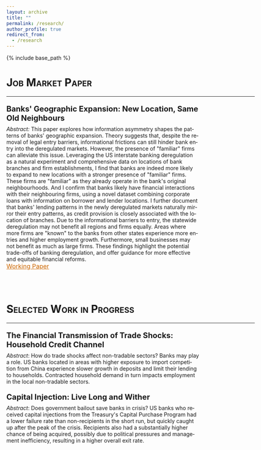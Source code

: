 ```yaml
---
layout: archive
title: ""
permalink: /research/
author_profile: true
redirect_from:
  - /research
---
```


{% include base_path %}


<html>
<head>
<style>

div.abstract {
  max-inline-size: 650px;
  word-wrap: break-word;
  hyphens: auto;
  text-align:justify;
  line-height: 1.5
}

</style>
</head>
<body>



<h1 style="font-variant:small-caps;">Job Market Paper</h1> 
<hr style="width:650px;text-align:left;margin-left:0">

<div lang="en" class="abstract">
<p style="font-size:20px;margin-bottom:-6px"><b>
Banks' Geographic Expansion: New Location, Same Old Neighbours
</b></p>
<p style="font-size:14px;">
<i>Abstract:</i> 
This paper explores how information asymmetry shapes the patterns of banks' geographic expansion. Theory suggests that, despite the removal of legal entry barriers, informational frictions can still hinder bank entry into the deregulated markets. However, the presence of "familiar" firms can alleviate this issue. Leveraging the US interstate banking deregulation as a natural experiment and comprehensive data on locations of bank branches and firm establishments, I find that banks are indeed more likely to expand to new locations with a stronger presence of "familiar" firms. These firms are "familiar" as they already operate in the bank's original neighbourhoods. And I confirm that banks likely have financial interactions with their neighbouring firms, using a novel dataset combining corporate loans with information on borrower and lender locations. I further document that banks' lending patterns in the newly deregulated markets naturally mirror their entry patterns, as credit provision is closely associated with the location of branches. Due to the informational barriers to entry, the statewide deregulation may not benefit all regions and firms equally. Areas where more firms are "known" to the banks from other states experience more entries and higher employment growth. Furthermore, small businesses may not benefit as much as large firms. These findings highlight the potential trade-offs of banking deregulation, and offer guidance for more effective and equitable financial reforms. <br>
<a href="http://KaleungL.github.io/files/JMP_KaleungLam.pdf" style="color:#cc6600;font-size:16px" target="_blank">Working Paper</a>
</p>
</div>
<hr style="width:650px;text-align:left;margin-left:0;visibility:hidden;">


<br>
<h1 style="font-variant:small-caps;">Selected Work in Progress</h1> 
<hr style="width:650px;text-align:left;margin-left:0">

<div lang="en" class="abstract">
<p style="font-size:20px;margin-bottom:-6px;"><b>
The Financial Transmission of Trade Shocks: Household Credit Channel
</b></p>
<p style="font-size:14px;">
<i>Abstract</i>: How do trade shocks affect non-tradable sectors? Banks may play a role. US banks located in areas with higher exposure to import competition from China experience slower growth in deposits and limit their lending to households. Contracted household demand in turn impacts employment in the local non-tradable sectors.
</p>
</div>

<div lang="en" class="abstract">
<p style="font-size:20px;margin-bottom:-6px"><b>
Capital Injection: Live Long and Wither
</b></p>
<p style="font-size:14px;">
<i>Abstract</i>: Does government bailout save banks in crisis? US banks who received capital injections from the Treasury's Capital Purchase Program had a lower failure rate than non-recipients in the short run, but quickly caught up after the peak of the crisis. Recipients also had a substantially higher chance of being acquired, possibly due to political pressures and management inefficiency, resulting in a higher overall exit rate.
</p>
</div>


</body>
</html>